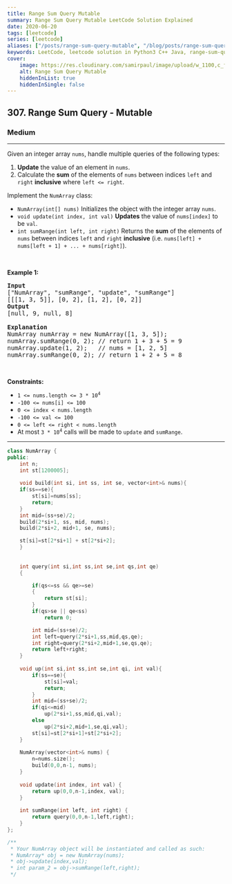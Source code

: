 ```yaml
---
title: Range Sum Query Mutable
summary: Range Sum Query Mutable LeetCode Solution Explained
date: 2020-06-20
tags: [leetcode]
series: [leetcode]
aliases: ["/posts/range-sum-query-mutable", "/blog/posts/range-sum-query-mutable", "/range-sum-query-mutable"]
keywords: LeetCode, leetcode solution in Python3 C++ Java, range-sum-query-mutable solution
cover:
    image: https://res.cloudinary.com/samirpaul/image/upload/w_1100,c_fit,co_rgb:FFFFFF,l_text:Arial_70_bold:Range Sum Query Mutable/problem-solving.webp
    alt: Range Sum Query Mutable
    hiddenInList: true
    hiddenInSingle: false
---
```



<h2>307. Range Sum Query - Mutable</h2><h3>Medium</h3><hr><div><p>Given an integer array <code>nums</code>, handle multiple queries of the following types:</p>

<ol>
	<li><strong>Update</strong> the value of an element in <code>nums</code>.</li>
	<li>Calculate the <strong>sum</strong> of the elements of <code>nums</code> between indices <code>left</code> and <code>right</code> <strong>inclusive</strong> where <code>left &lt;= right</code>.</li>
</ol>

<p>Implement the <code>NumArray</code> class:</p>

<ul>
	<li><code>NumArray(int[] nums)</code> Initializes the object with the integer array <code>nums</code>.</li>
	<li><code>void update(int index, int val)</code> <strong>Updates</strong> the value of <code>nums[index]</code> to be <code>val</code>.</li>
	<li><code>int sumRange(int left, int right)</code> Returns the <strong>sum</strong> of the elements of <code>nums</code> between indices <code>left</code> and <code>right</code> <strong>inclusive</strong> (i.e. <code>nums[left] + nums[left + 1] + ... + nums[right]</code>).</li>
</ul>

<p>&nbsp;</p>
<p><strong>Example 1:</strong></p>

<pre><strong>Input</strong>
["NumArray", "sumRange", "update", "sumRange"]
[[[1, 3, 5]], [0, 2], [1, 2], [0, 2]]
<strong>Output</strong>
[null, 9, null, 8]

<strong>Explanation</strong>
NumArray numArray = new NumArray([1, 3, 5]);
numArray.sumRange(0, 2); // return 1 + 3 + 5 = 9
numArray.update(1, 2);   // nums = [1, 2, 5]
numArray.sumRange(0, 2); // return 1 + 2 + 5 = 8
</pre>

<p>&nbsp;</p>
<p><strong>Constraints:</strong></p>

<ul>
	<li><code>1 &lt;= nums.length &lt;= 3 * 10<sup>4</sup></code></li>
	<li><code>-100 &lt;= nums[i] &lt;= 100</code></li>
	<li><code>0 &lt;= index &lt; nums.length</code></li>
	<li><code>-100 &lt;= val &lt;= 100</code></li>
	<li><code>0 &lt;= left &lt;= right &lt; nums.length</code></li>
	<li>At most <code>3 * 10<sup>4</sup></code> calls will be made to <code>update</code> and <code>sumRange</code>.</li>
</ul>
</div>

---




```cpp
class NumArray {
public:
    int n;
    int st[1200005];
    
    void build(int si, int ss, int se, vector<int>& nums){
    if(ss==se){
        st[si]=nums[ss];
        return;
    }
    int mid=(ss+se)/2;
    build(2*si+1, ss, mid, nums);
    build(2*si+2, mid+1, se, nums);

    st[si]=st[2*si+1] + st[2*si+2];
    }
    
    
    int query(int si,int ss,int se,int qs,int qe)
    {

        if(qs<=ss && qe>=se)  
        {
            return st[si];
        }
        if(qs>se || qe<ss) 
            return 0;   

        int mid=(ss+se)/2;
        int left=query(2*si+1,ss,mid,qs,qe);
        int right=query(2*si+2,mid+1,se,qs,qe);
        return left+right;
    }
    
    void up(int si,int ss,int se,int qi, int val){
        if(ss==se){
            st[si]=val;
            return;
        }
        int mid=(ss+se)/2;
        if(qi<=mid)
            up(2*si+1,ss,mid,qi,val);
        else
            up(2*si+2,mid+1,se,qi,val);
        st[si]=st[2*si+1]+st[2*si+2];
    }
    
    NumArray(vector<int>& nums) {
        n=nums.size();
        build(0,0,n-1, nums);
    }
    
    void update(int index, int val) {
        return up(0,0,n-1,index, val);
    }
    
    int sumRange(int left, int right) {
        return query(0,0,n-1,left,right);
    }
};

/**
 * Your NumArray object will be instantiated and called as such:
 * NumArray* obj = new NumArray(nums);
 * obj->update(index,val);
 * int param_2 = obj->sumRange(left,right);
 */
```

